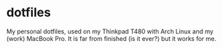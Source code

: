 # dotfiles

My personal dotfiles, used on my Thinkpad T480 with Arch Linux and my (work) MacBook Pro. It is far from finished (is it ever?) but it works for me.

